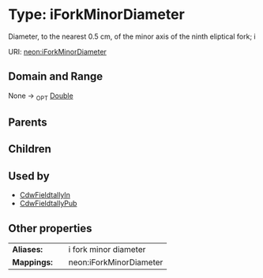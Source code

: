 
# Type: iForkMinorDiameter


Diameter, to the nearest 0.5 cm, of the minor axis of the ninth eliptical fork; i

URI: [neon:iForkMinorDiameter](https://data.neonscience.org/iForkMinorDiameter)


## Domain and Range

None ->  <sub>OPT</sub> [Double](types/Double.md)

## Parents


## Children


## Used by

 * [CdwFieldtallyIn](CdwFieldtallyIn.md)
 * [CdwFieldtallyPub](CdwFieldtallyPub.md)

## Other properties

|  |  |  |
| --- | --- | --- |
| **Aliases:** | | i fork minor diameter |
| **Mappings:** | | neon:iForkMinorDiameter |


